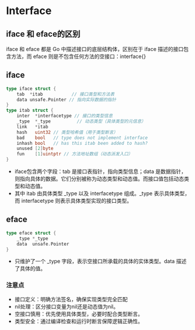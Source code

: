 # Interface

## iface 和 eface的区别
iface 和 eface 都是 Go 中描述接口的底层结构体，区别在于 iface 描述的接口包含方法，而 eface 则是不包含任何方法的空接口：interface{}

## iface
```go
type iface struct {
    tab  *itab           // 接口类型和方法表
    data unsafe.Pointer // 指向实际数据的指针
}
type itab struct {
    inter  *interfacetype // 接口的类型信息
    _type  *_type          // 动态类型（具体类型的元信息）
    link   *itab
    hash   uint32 // 类型哈希值（用于类型断言）
    bad    bool   // type does not implement interface
    inhash bool   // has this itab been added to hash?
    unused [2]byte
    fun    [1]uintptr // 方法地址数组（动态派发入口）
}
```
- iface包含两个字段：tab 是接口表指针，指向类型信息；data 是数据指针，则指向具体的数据。它们分别被称为动态类型和动态值。而接口值包括动态类型和动态值。
- 其中 itab 由具体类型 _type 以及 interfacetype 组成。_type 表示具体类型，而 interfacetype 则表示具体类型实现的接口类型。

## eface

```go
type eface struct {
    _type *_type
    data  unsafe.Pointer
}
```
- 只维护了一个 _type 字段，表示空接口所承载的具体的实体类型。data 描述了具体的值。

### 注意点
- ​​接口定义​​：明确方法签名，确保实现类型完全匹配
- ​​nil处理​​：区分接口变量为nil还是动态值为nil。
- ​​空接口慎用​​：优先使用具体类型，必要时配合类型断言。
- ​​类型安全​​：通过编译检查和运行时断言保障逻辑正确性。